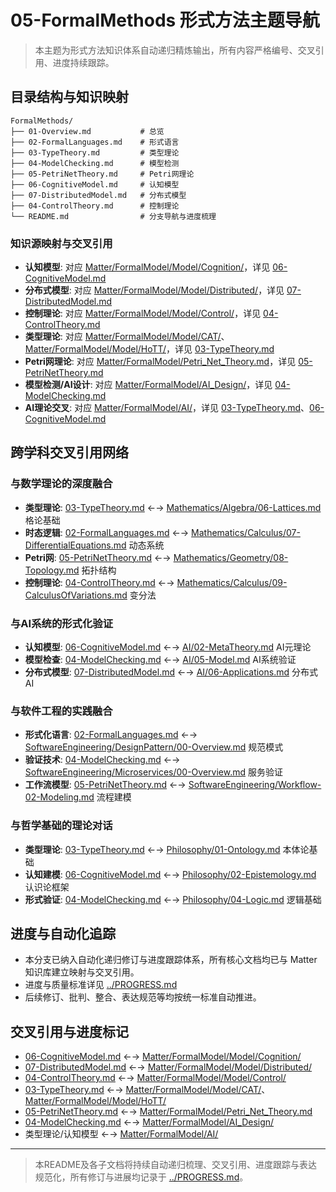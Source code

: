 # 05-FormalMethods 形式方法主题导航

> 本主题为形式方法知识体系自动递归精炼输出，所有内容严格编号、交叉引用、进度持续跟踪。

## 目录结构与知识映射

```tree
FormalMethods/
├── 01-Overview.md           # 总览
├── 02-FormalLanguages.md    # 形式语言
├── 03-TypeTheory.md         # 类型理论
├── 04-ModelChecking.md      # 模型检测
├── 05-PetriNetTheory.md     # Petri网理论
├── 06-CognitiveModel.md     # 认知模型
├── 07-DistributedModel.md   # 分布式模型
├── 04-ControlTheory.md      # 控制理论
└── README.md                # 分支导航与进度梳理
```

### 知识源映射与交叉引用

- **认知模型**: 对应 [Matter/FormalModel/Model/Cognition/](../../Matter/FormalModel/Model/Cognition/)，详见 [06-CognitiveModel.md](06-CognitiveModel.md)
- **分布式模型**: 对应 [Matter/FormalModel/Model/Distributed/](../../Matter/FormalModel/Model/Distributed/)，详见 [07-DistributedModel.md](07-DistributedModel.md)
- **控制理论**: 对应 [Matter/FormalModel/Model/Control/](../../Matter/FormalModel/Model/Control/)，详见 [04-ControlTheory.md](04-ControlTheory.md)
- **类型理论**: 对应 [Matter/FormalModel/Model/CAT/](../../Matter/FormalModel/Model/CAT/)、[Matter/FormalModel/Model/HoTT/](../../Matter/FormalModel/Model/HoTT/)，详见 [03-TypeTheory.md](03-TypeTheory.md)
- **Petri网理论**: 对应 [Matter/FormalModel/Petri_Net_Theory.md](../../Matter/FormalModel/Petri_Net_Theory.md)，详见 [05-PetriNetTheory.md](05-PetriNetTheory.md)
- **模型检测/AI设计**: 对应 [Matter/FormalModel/AI_Design/](../../Matter/FormalModel/AI_Design/)，详见 [04-ModelChecking.md](04-ModelChecking.md)
- **AI理论交叉**: 对应 [Matter/FormalModel/AI/](../../Matter/FormalModel/AI/)，详见 [03-TypeTheory.md](03-TypeTheory.md)、[06-CognitiveModel.md](06-CognitiveModel.md)

## 跨学科交叉引用网络

### 与数学理论的深度融合

- **类型理论**: [03-TypeTheory.md](03-TypeTheory.md) ←→ [Mathematics/Algebra/06-Lattices.md](../Mathematics/Algebra/06-Lattices.md) 格论基础
- **时态逻辑**: [02-FormalLanguages.md](02-FormalLanguages.md) ←→ [Mathematics/Calculus/07-DifferentialEquations.md](../Mathematics/Calculus/07-DifferentialEquations.md) 动态系统
- **Petri网**: [05-PetriNetTheory.md](05-PetriNetTheory.md) ←→ [Mathematics/Geometry/08-Topology.md](../Mathematics/Geometry/08-Topology.md) 拓扑结构
- **控制理论**: [04-ControlTheory.md](04-ControlTheory.md) ←→ [Mathematics/Calculus/09-CalculusOfVariations.md](../Mathematics/Calculus/09-CalculusOfVariations.md) 变分法

### 与AI系统的形式化验证

- **认知模型**: [06-CognitiveModel.md](06-CognitiveModel.md) ←→ [AI/02-MetaTheory.md](../AI/02-MetaTheory.md) AI元理论
- **模型检查**: [04-ModelChecking.md](04-ModelChecking.md) ←→ [AI/05-Model.md](../AI/05-Model.md) AI系统验证
- **分布式模型**: [07-DistributedModel.md](07-DistributedModel.md) ←→ [AI/06-Applications.md](../AI/06-Applications.md) 分布式AI

### 与软件工程的实践融合

- **形式化语言**: [02-FormalLanguages.md](02-FormalLanguages.md) ←→ [SoftwareEngineering/DesignPattern/00-Overview.md](../SoftwareEngineering/DesignPattern/00-Overview.md) 规范模式
- **验证技术**: [04-ModelChecking.md](04-ModelChecking.md) ←→ [SoftwareEngineering/Microservices/00-Overview.md](../SoftwareEngineering/Microservices/00-Overview.md) 服务验证
- **工作流模型**: [05-PetriNetTheory.md](05-PetriNetTheory.md) ←→ [SoftwareEngineering/Workflow-02-Modeling.md](../SoftwareEngineering/Workflow-02-Modeling.md) 流程建模

### 与哲学基础的理论对话

- **类型理论**: [03-TypeTheory.md](03-TypeTheory.md) ←→ [Philosophy/01-Ontology.md](../Philosophy/01-Ontology.md) 本体论基础
- **认知建模**: [06-CognitiveModel.md](06-CognitiveModel.md) ←→ [Philosophy/02-Epistemology.md](../Philosophy/02-Epistemology.md) 认识论框架
- **形式验证**: [04-ModelChecking.md](04-ModelChecking.md) ←→ [Philosophy/04-Logic.md](../Philosophy/04-Logic.md) 逻辑基础

## 进度与自动化追踪

- 本分支已纳入自动化递归修订与进度跟踪体系，所有核心文档均已与 Matter 知识库建立映射与交叉引用。
- 进度与质量标准详见 [../PROGRESS.md](../PROGRESS.md)
- 后续修订、批判、整合、表达规范等均按统一标准自动推进。

## 交叉引用与进度标记

- [06-CognitiveModel.md](06-CognitiveModel.md) ←→ [Matter/FormalModel/Model/Cognition/](../../Matter/FormalModel/Model/Cognition/)
- [07-DistributedModel.md](07-DistributedModel.md) ←→ [Matter/FormalModel/Model/Distributed/](../../Matter/FormalModel/Model/Distributed/)
- [04-ControlTheory.md](04-ControlTheory.md) ←→ [Matter/FormalModel/Model/Control/](../../Matter/FormalModel/Model/Control/)
- [03-TypeTheory.md](03-TypeTheory.md) ←→ [Matter/FormalModel/Model/CAT/](../../Matter/FormalModel/Model/CAT/)、[Matter/FormalModel/Model/HoTT/](../../Matter/FormalModel/Model/HoTT/)
- [05-PetriNetTheory.md](05-PetriNetTheory.md) ←→ [Matter/FormalModel/Petri_Net_Theory.md](../../Matter/FormalModel/Petri_Net_Theory.md)
- [04-ModelChecking.md](04-ModelChecking.md) ←→ [Matter/FormalModel/AI_Design/](../../Matter/FormalModel/AI_Design/)
- 类型理论/认知模型 ←→ [Matter/FormalModel/AI/](../../Matter/FormalModel/AI/)

---

> 本README及各子文档将持续自动递归梳理、交叉引用、进度跟踪与表达规范化，所有修订与进展均记录于 [../PROGRESS.md](../PROGRESS.md)。
